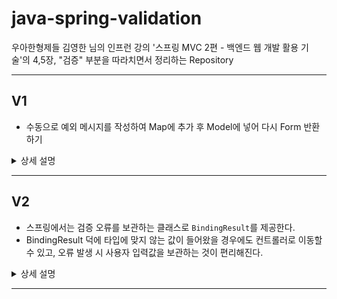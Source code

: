 
# java-spring-validation

우아한형제들 김영한 님의 인프런 강의 '스프링 MVC 2편 - 백엔드 웹 개발 활용 기술'의 4,5장, "검증" 부분을 따라치면서 정리하는 Repository

---

## V1
- 수동으로 예외 메시지를 작성하여 Map에 추가 후 Model에 넣어 다시 Form 반환하기

<details>
<summary>상세 설명</summary>
<div markdown="1">

### 컨트롤러에 검증 로직 추가
```java
    @PostMapping("/add")
    public String addItem(@ModelAttribute Item item, RedirectAttributes redirectAttributes, Model model) {

        // 검증 오류 결과를 보관
        Map<String, String> errors = new HashMap<>();

        // 검증 로직
        if (!StringUtils.hasText(item.getItemName())) {
            errors.put("itemName", "상품 이름은 필수 입니다.");
        }

        if (item.getPrice()==null || item.getPrice() < 1000 || item.getPrice() > 1_000_000) {
            errors.put("price", "가격은 1,000 ~ 1,000,000까지 허용됩니다.");
        }

        if (item.getQuantity() == null || item.getQuantity() > 9999) {
            errors.put("quantity", "수량은 최대 9,999까지 허용됩니다.");
        }

        if (item.getPrice() != null && item.getQuantity() != null) {
            int resultPrice = item.getPrice() * item.getQuantity();
            if (resultPrice < 10000) {
                errors.put("globalError", String.format("가격 * 수량의 합은 10,000원 이상이어야 합니다. 현재값 = %d", resultPrice));
            }
        }

        // 검증에 실패하면 다시 입력 폼으로 보내기
        if (!errors.isEmpty()) {
            log.info("errors = {}", errors);
            model.addAttribute("errors", errors);
            return "validation/v1/addForm";
        }

        // 성공 로직

        Item savedItem = itemRepository.save(item);
        redirectAttributes.addAttribute("itemId", savedItem.getId());
        redirectAttributes.addAttribute("status", true);
        return "redirect:/validation/v1/items/{itemId}";
    }

```
- 컨트롤러에서 검증 로직을 분기문으로 작성하여, 문제가 있을 때마다 Map에 문자열로 오류를 저장함
- 오류가 하나라도 있으면 model에 오류들을 담아서 다시 form을 반환함.

### 오류 발생시 메시지 발생
```html
<form action="item.html" th:action th:object="${item}" method="post">
    <div th:if="${errors?.containsKey('globalError')}">
        <p class="field-error" th:text="${errors['globalError']}">전체 오류 메시지</p>
    </div>
    <div>
        <label for="itemName" th:text="#{label.item.itemName}">상품명</label>
        <input type="text" id="itemName" th:field="*{itemName}"
               th:classappend="${errors?.containsKey('itemName')} ? 'field-error' : _"
               class="form-control" placeholder="이름을 입력하세요">
        <div class="field-error" th:if="${errors?.containsKey('itemName')}" th:text="${errors['itemName']}">
            상품명 오류
        </div>
```
-`${errors?.containsKey('globalError')}`
- `errors?` : errors가 null일 경우 호출시 NullPointerException일 발생함. 이럴 경우 이를 호출한 메서드가 null을 반환하도록 함
- 타임리프에서는 `th:if` 속성에서 null을 false로 처리한다.
- 예외 발생시 `th:classappend`를 통하여, 예외 스타일을 적용함


### V1 방식의 한계
- 뷰 템플릿에서 중복처리할 것이 너무 많음
- 타입에 안 맞는 값은 애초에 컨트롤러에 값이 넘어오기 전에 예외가 발생해버림.
  - 컨트롤러에 넘어올 수 없는 예외에 대해서는 애초에 검증 로직을 수행할 수 없게 되버린다.
- 오류가 발생하면, 다시 화면에 입력값을 넘겨야하는데 타입오류가 발생한 경우에는 애초에 값 저장이 불가능하므로 문자를 보관할 수 없음.
- 결국 고객이 입력한 값을 타입에 무관하게 어딘가에 별도로 관리해야함.

</div>
</details>

---

## V2

- 스프링에서는 검증 오류를 보관하는 클래스로 `BindingResult`를 제공한다.
- BindingResult 덕에 타입에 맞지 않는 값이 들어왔을 경우에도 컨트롤러로 이동할 수 있고, 오류 발생 시 사용자 입력값을 보관하는 것이 편리해진다.
<details>
<summary>상세 설명</summary>
<div markdown="1">

### BindingResult 도입
```java
@PostMapping("/add")
    public String addItemV2(@ModelAttribute Item item, BindingResult bindingResult, RedirectAttributes redirectAttributes) {
```
- BindingResult를 매개변수에 선언해준다. (**`@ModelAttribute`의 대상이 되는 매개변수의 바로 뒤에 선언해야한다.**)
  - BindingResult를 선언해주지 않으면 바인딩 실패시 404오류가 발생하면서 컨트롤러가 호출되지 않고, 오류페이지로 이동함.
  - BindingResult를 선언하면 오류정보를 BindingResult에 담아서 컨트롤러를 정상 호출함
- BindingResult에 검증 오류를 적용하는 방법
  - 개발자가 수동 등록(addError)
  - `@ModelAttribute`의 바인딩 오류 시 스프링에 넣어줌
  - validator 사용
```java
// 검증에 실패하면 다시 입력 폼으로 보내기
if (bindingResult.hasErrors()) {
    log.info("bindingResult = {}", bindingResult);
    return "validation/v2/addForm";
}
```
- BindingResult는 자동으로 Model에 넘어간다.
  - hasErrors() : 등록된 오류가 있으면 true
  - 예외가 있으면 다시 폼을 응답하는 식으로 처리 

### BindingResult의 상속관계
- Errors : BindingResult의 상위 인터페이스
- BindingResult : 인터페이스
  - 추가 기능 추가. 주로 BindingResult를 사용

### 글로벌 오류 - ObjectError
```java
public ObjectError(String objectName, String defaultMessage) {...}

public ObjectError(String objectName, 
@Nullable String[] codes, @Nullable Object[] arguments, 
@Nullable String defaultMessage) {...}
```
- objectName : `@ModelAttribute`로 지정한 이름
- codes : 메시지 코드
  - String[]으로 여러가지 메시지 코드를 저장해둔다. 1순위, 2순위, 3순위, ...를 찾아서 1순위에 있는 메시지로 넘김
- arguments : 메시지에서 사용하는 인자
  - Object[]으로 여러가지 메시지에 사용하는 인자를 지정함
- defaultMessage : 오류 메시지

### 필드 오류 - FieldError

#### 1. FieldError?
- FieldError는 두가지 생성자를 가지고 있다.
- 필드에서 바인딩 오류가 발생할 경우, 스프링은 자동으로 FieldError를 생성하여 BindingResult에 넣어준다.

#### 2. FieldError의 생성자
```java
public FieldError(String objectName, String field, String defaultMessage) {...}

public FieldError(String objectName, String field, 
@Nullable Object rejectedValue, boolean bindingFailure,
@Nullable String[] codes, @Nullable Object[] arguments, 
@Nullable String defaultMessage) {...}
```
- objectName : `@ModelAttribute`로 지정한 이름
- field : 오류가 발생한 필드명
- rejectedValue : 사용자가 입력한 값(거절된 값)
- bindingFilure : 바인딩 실패이면 true, 바인딩 실패가 아닌 경우(검증에서 걸린 경우) false
- codes : 메시지 코드
  - String[]으로 여러가지 메시지 코드를 저장해둔다. 1순위, 2순위, 3순위, ...를 찾아서 1순위에 있는 메시지로 넘김
- arguments : 메시지에서 사용하는 인자
  - Object[]으로 여러가지 메시지에 사용하는 인자를 지정함
- defaultMessage : 오류 메시지

### addForm.html - 글로벌 오류 출력
```html
<form action="item.html" th:action th:object="${item}" method="post">
    <div th:if="${#fields.hasGlobalErrors()}">
        <p class="field-error"
           th:each="err : ${#fields.globalErrors()}" th:text="${err}">글로벌 오류 메시지</p>
    </div>
```
- `#fields` : BindingResult가 제공하는 검증 오류에 접근
  - `"${fields.hasGlobalErrors()}"` : 글로벌 오류가 있는 지 여부 반환
  - `${fields.globalErrors()` : 글로벌 오류들

### addForm.html - 필드 오류 출력
```html
<div>
    <label for="itemName" th:text="#{label.item.itemName}">상품명</label>
    <input type="text" id="itemName" th:field="*{itemName}" 
           th:errorclass="field-error" 
           class="form-control" placeholder="이름을 입력하세요">
    <div class="field-error" 
         th:errors="*{itemName}">
        상품명 오류
    </div>
</div>
```
- `th:errors` : 필드에서 예외가 발생하면 태그를 출력함
- `th:errorclass` : `th:field`에서 지정한 필드에 오류가 있으면 오류 class 속성을 추가함

### 폼 입력 오류 발생 시 값을 유지하는 로직
- 바인딩이 실패하면 스프링은 FieldError를 생성하여 rejectedValue에 사용자 입력값을 저장함. 
- 바인딩 실패가 아닌 경우, 즉 검증 오류일 경우 FieldError의 rejectedValue에 입력값을 저장하여 처리하면 됨.
- 필드에서 오류 발생 시, thymeleaf는 th:field의 값을 바인딩 객체 기준이 아닌, FieldError에서 보관한 값을 출력한다.

### bindingResult - reject(), rejectValue()

- BindingResult는 이미 바인딩 객체를 알고 있다.
- 이런 관점에서 reject, rejectValue는 위에서 했던 Error 생성의 편의성을 제공해준다.
  - BindingResult는 이미 바인딩 객체가 뭔지 알고 있으니 그런 것까지 굳이 알려줄 필요가 없다.
  - 간단히 입력한 오류코드, 바인딩 객체 정보를 기반으로 messageCodeResolver를 통해 메시지 코드를 찾아낼 수 있다.

#### properties의 코드 지정
```properties
range.item.price=가격은 {0} ~ {1}까지 허용합니다.
```
- 맨 앞 : 요구사항, 제약조건
- 가운데 : 객체명
- 맨 뒤 : 필드명
#### reject(...) - ObjectError 지원
```java
// reject 사용례
if (resultPrice < 10000) {
        bindingResult.reject("totalPriceMin", new Object[]{10_000, resultPrice},null);
        }

// rejectValue(...) 사용례
bindingResult.rejectValue("itemName", "required");
```
- rejectValue(...) : FieldError 편의성 제공
- reject(...) : ObjectError 편의성 제공

---

</div>
</details>

---
